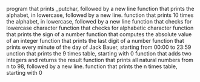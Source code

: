  program that prints _putchar, followed by a new line
function that prints the alphabet, in lowercase, followed by a new line.
function that prints 10 times the alphabet, in lowercase, followed by a new line
function that checks for lowercase character
function that checks for alphabetic character
function that prints the sign of a number
function that computes the absolute value of an integer
function that prints the last digit of a number
function that prints every minute of the day of Jack Bauer, starting from 00:00 to 23:59
unction that prints the 9 times table, starting with 0
function that adds two integers and returns the result
function that prints all natural numbers from n to 98, followed by a new line.
function that prints the n times table, starting with 0
